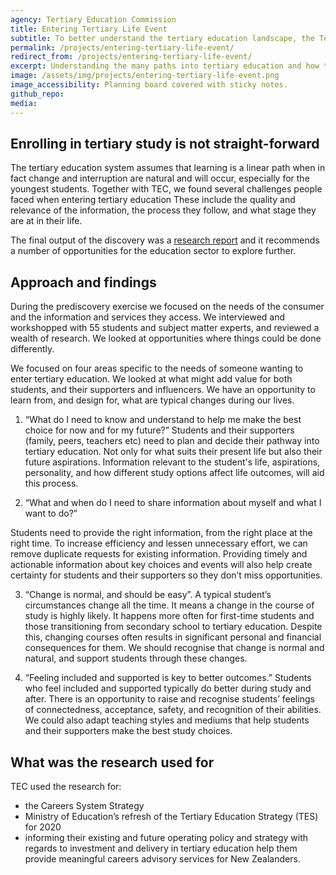 ```yaml
---
agency: Tertiary Education Commission
title: Entering Tertiary Life Event
subtitle: To better understand the tertiary education landscape, the Tertiary Education Commission (TEC) and the Lab completed a research discovery to identify two things - What people found challenging, and what opportunities lay in the experience of entering or re-entering the tertiary education system.
permalink: /projects/entering-tertiary-life-event/
redirect_from: /projects/entering-tertiary-life-event/
excerpt: Understanding the many paths into tertiary education and how to help prospective students navigate them.
image: /assets/img/projects/entering-tertiary-life-event.png
image_accessibility: Planning board covered with sticky notes.
github_repo:
media:
---
```


## Enrolling in tertiary study is not straight-forward

The tertiary education system assumes that learning is a linear path when in fact change and interruption are natural and will occur, especially for the youngest students. Together with TEC, we found several challenges people faced when entering tertiary education These include the quality and relevance of the information, the process they follow, and what stage they are at in their life.

The final output of the discovery was a [research report](https://www.tec.govt.nz/assets/Publications-and-others/67c259b154/Transition-to-Tertiary-Life-Event-Final.pdf) and it recommends a number of opportunities for the education sector to explore further.

## Approach and findings

During the prediscovery exercise we focused on the needs of the consumer and the information and services they access. We interviewed and workshopped with 55 students and subject matter experts, and reviewed a wealth of research. We looked at opportunities where things could be done differently.

We focused on four areas specific to the needs of someone wanting to enter tertiary education. We looked at what might add value for both students, and their supporters and influencers. We have an opportunity to learn from, and design for, what are typical changes during our lives.

1. “What do I need to know and understand to help me make the best choice for now and for my future?”
Students and their supporters (family, peers, teachers etc) need to plan and decide their pathway into tertiary education. Not only for what suits their present life but also their future aspirations. Information relevant to the student's life, aspirations, personality, and how different study options affect life outcomes, will aid this process.

2. “What and when do I need to share information about myself and what I want to do?”

Students need to provide the right information, from the right place at the right time. To increase efficiency and lessen unnecessary effort, we can remove duplicate requests for existing information. Providing timely and actionable information about key choices and events will also help create certainty for students and their supporters so they don’t miss opportunities.

3. “Change is normal, and should be easy”.
A typical student’s circumstances change all the time. It means a change in the course of study is highly likely. It happens more often for first-time students and those transitioning from secondary school to tertiary education. Despite this, changing courses often results in significant personal and financial consequences for them. We should recognise that change is normal and natural, and support students through these changes.

4. “Feeling included and supported is key to better outcomes.”
Students who feel included and supported typically do better during study and after. There is an opportunity to raise and recognise students’ feelings of connectedness, acceptance, safety, and recognition of their abilities. We could also adapt teaching styles and mediums that help students and their supporters make the best study choices.

## What was the research used for

TEC used the research for:

- the Careers System Strategy
- Ministry of Education’s refresh of the Tertiary Education Strategy (TES) for 2020
- informing their existing and future operating policy and strategy with regards to investment and delivery in tertiary education help them provide meaningful careers advisory services for New Zealanders.
